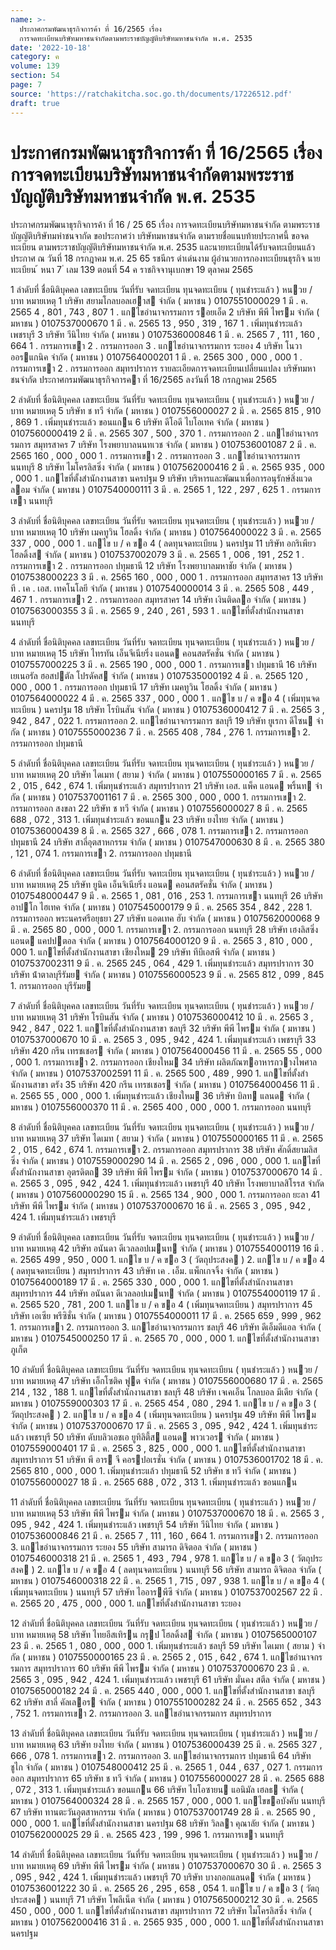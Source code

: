 ```yaml
---
name: >-
  ประกาศกรมพัฒนาธุรกิจการค้า ที่ 16/2565 เรื่อง
  การจดทะเบียนบริษัทมหาชนจำกัดตามพระราชบัญญัติบริษัทมหาชนจำกัด พ.ศ. 2535
date: '2022-10-18'
category: ค
volume: 139
section: 54
page: 7
source: 'https://ratchakitcha.soc.go.th/documents/17226512.pdf'
draft: true
---
```


# ประกาศกรมพัฒนาธุรกิจการค้า ที่ 16/2565 เรื่อง การจดทะเบียนบริษัทมหาชนจำกัดตามพระราชบัญญัติบริษัทมหาชนจำกัด พ.ศ. 2535

ประกาศกรมพัฒนาธุรกิจการค้า ที่ 16 / 25 65 เรื่อง การจดทะเบียนบริษัทมหาชนจำกัด ตามพระราชบัญญัติบริษัทมหำชนจากัด ขอประกาศว่า บริษัทมหาชนจำกัด ตามรายชื่อแนบท้ายประกาศนี้ ขอจดทะเบียน ตามพระราชบัญญัติบริษัทมหาชนจำกัด พ.ศ. 2535 และนายทะเบียนได้รับจดทะเบียนแล้ว ประกาศ ณ วันที่ 18 กรกฎาคม พ.ศ. 25 65 รชนีกร ดำเด่นงาม ผู้อำนวยการกองทะเบียนธุรกิจ นาย ทะเบียน ้ หนา 7 ่ เลม 139 ตอนที่ 54 ค ราชกิจจานุเบกษา 19 ตุลาคม 2565

1 ลําดับที่ ชื่อนิติบุคคล เลขทะเบียน วันที่รับ จดทะเบียน ทุนจดทะเบียน ( ทุนชําระแล้ว ) หนวย / บาท หมายเหตุ 1 บริษัท สยามโกลบอลเฮาส จํากัด ( มหาชน ) 0107551000029 1 มี . ค. 2565 4 , 801 , 743 , 807 1 . แกไขอํานาจกรรมการ รอยเอ็ด 2 บริษัท พีพี ไพรม จํากัด ( มหาชน ) 0107537000670 1 มี . ค. 2565 13 , 950 , 319 , 167 1 . เพิ่มทุนชําระแล้ว เพชรบุรี 3 บริษัท วีนิไทย จํากัด ( มหาชน ) 0107536000846 1 มี . ค. 2565 7 , 111 , 160 , 664 1 . กรรมการเขา 2 . กรรมการออก 3 . แกไขอํานาจกรรมการ ระยอง 4 บริษัท โนวา ออรแกนิค จํากัด ( มหาชน ) 0107564000201 1 มี . ค. 2565 300 , 000 , 000 1 . กรรมการเขา 2 . กรรมการออก สมุทรปราการ รายละเอียดการจดทะเบียนเปลี่ยนแปลง บริษัทมหาชนจํากัด ประกาศกรมพัฒนาธุรกิจการคา ที่ 16/2565 ลงวันที่ 18 กรกฎาคม 2565

2 ลําดับที่ ชื่อนิติบุคคล เลขทะเบียน วันที่รับ จดทะเบียน ทุนจดทะเบียน ( ทุนชําระแล้ว ) หนวย / บาท หมายเหตุ 5 บริษัท ช ทวี จํากัด ( มหาชน ) 0107556000027 2 มี . ค. 2565 815 , 910 , 869 1 . เพิ่มทุนชําระแล้ว ขอนแกน 6 บริษัท ดีโอดี ไบโอเทค จํากัด ( มหาชน ) 0107560000419 2 มี . ค. 2565 307 , 500 , 370 1 . กรรมการออก 2 . แกไขอํานาจกรรมการ สมุทรสาคร 7 บริษัท โรงพยาบาลนนทเวช จํากัด ( มหาชน ) 0107536001087 2 มี . ค. 2565 160 , 000 , 000 1 . กรรมการเขา 2 . กรรมการออก 3 . แกไขอํานาจกรรมการ นนทบุรี 8 บริษัท ไมโครลิสซิ่ง จํากัด ( มหาชน ) 0107562000416 2 มี . ค. 2565 935 , 000 , 000 1 . แกไขที่ตั้งสํานักงานสาขา นครปฐม 9 บริษัท บริหารและพัฒนาเพื่อการอนุรักษ์สิ่งแวดลอม จํากัด ( มหาชน ) 0107540000111 3 มี . ค. 2565 1 , 122 , 297 , 625 1 . กรรมการเขา นนทบุรี

3 ลําดับที่ ชื่อนิติบุคคล เลขทะเบียน วันที่รับ จดทะเบียน ทุนจดทะเบียน ( ทุนชําระแล้ว ) หนวย / บาท หมายเหตุ 10 บริษัท เมคทูวิน โฮลดิ้ง จํากัด ( มหาชน ) 0107564000022 3 มี . ค. 2565 337 , 000 , 000 1 . แกไข บ / ค ขอ 4 ( ลดทุนจดทะเบียน ) นครปฐม 11 บริษัท อกริเพียว โฮลดิ้งส จํากัด ( มหาชน ) 0107537002079 3 มี . ค. 2565 1 , 006 , 191 , 252 1 . กรรมการเขา 2 . กรรมการออก ปทุมธานี 12 บริษัท โรงพยาบาลมหาชัย จํากัด ( มหาชน ) 0107538000223 3 มี . ค. 2565 160 , 000 , 000 1 . กรรมการออก สมุทรสาคร 13 บริษัท ที . เค . เอส. เทคโนโลยี จํากัด ( มหาชน ) 0107540000014 3 มี . ค. 2565 508 , 449 , 467 1 . กรรมการเขา 2 . กรรมการออก สมุทรสาคร 14 บริษัท เงินติดลอ จํากัด ( มหาชน ) 0107563000355 3 มี . ค. 2565 9 , 240 , 261 , 593 1 . แกไขที่ตั้งสํานักงานสาขา นนทบุรี

4 ลําดับที่ ชื่อนิติบุคคล เลขทะเบียน วันที่รับ จดทะเบียน ทุนจดทะเบียน ( ทุนชําระแล้ว ) หนวย / บาท หมายเหตุ 15 บริษัท ไทรทัน เอ็นจีเนียริ่ง แอนด คอนสตรัคชั่น จํากัด ( มหาชน ) 0107557000225 3 มี . ค. 2565 190 , 000 , 000 1 . กรรมการเขา ปทุมธานี 16 บริษัท เยเนอรัล ฮอสปตัล โปรดัคส จํากัด ( มหาชน ) 0107535000192 4 มี . ค. 2565 120 , 000 , 000 1 . กรรมการออก ปทุมธานี 17 บริษัท เมคทูวิน โฮลดิ้ง จํากัด ( มหาชน ) 0107564000022 4 มี . ค. 2565 337 , 000 , 000 1 . แกไข บ / ค ขอ 4 ( เพิ่มทุนจดทะเบียน ) นครปฐม 18 บริษัท โรบินสัน จํากัด ( มหาชน ) 0107536000412 7 มี . ค. 2565 3 , 942 , 847 , 022 1. กรรมการออก 2. แกไขอํานาจกรรมการ ชลบุรี 19 บริษัท ยูเรกา ดีไซน จํากัด ( มหาชน ) 0107555000236 7 มี . ค. 2565 408 , 784 , 276 1. กรรมการเขา 2. กรรมการออก ปทุมธานี

5 ลําดับที่ ชื่อนิติบุคคล เลขทะเบียน วันที่รับ จดทะเบียน ทุนจดทะเบียน ( ทุนชําระแล้ว ) หนวย / บาท หมายเหตุ 20 บริษัท ไดเมท ( สยาม ) จํากัด ( มหาชน ) 0107550000165 7 มี . ค. 2565 2 , 015 , 642 , 674 1. เพิ่มทุนชําระแล้ว สมุทรปราการ 21 บริษัท เอส. แพ็ค แอนด พริ้นท จํากัด ( มหาชน ) 0107537001161 7 มี . ค. 2565 300 , 000 , 000 1. กรรมการเขา 2. กรรมการออก สงขลา 22 บริษัท ช ทวี จํากัด ( มหาชน ) 0107556000027 8 มี . ค. 2565 688 , 072 , 313 1. เพิ่มทุนชําระแล้ว ขอนแกน 23 บริษัท ยงไทย จํากัด ( มหาชน ) 0107536000439 8 มี . ค. 2565 327 , 666 , 078 1. กรรมการเขา 2. กรรมการออก ปทุมธานี 24 บริษัท สาลี่อุตสาหกรรม จํากัด ( มหาชน ) 0107547000630 8 มี . ค. 2565 380 , 121 , 074 1. กรรมการเขา 2. กรรมการออก ปทุมธานี

6 ลําดับที่ ชื่อนิติบุคคล เลขทะเบียน วันที่รับ จดทะเบียน ทุนจดทะเบียน ( ทุนชําระแล้ว ) หนวย / บาท หมายเหตุ 25 บริษัท ยูนิค เอ็นจิเนียริ่ง แอนด คอนสตรัคชั่น จํากัด ( มหาชน ) 0107548000447 9 มี . ค. 2565 1 , 081 , 016 , 253 1. กรรมการเขา นนทบุรี 26 บริษัท อาปโก ไฮเทค จํากัด ( มหาชน ) 0107545000179 9 มี . ค. 2565 354 , 842 , 228 1. กรรมการออก พระนครศรีอยุธยา 27 บริษัท แอดเทค ฮับ จํากัด ( มหาชน ) 0107562000068 9 มี . ค. 2565 80 , 000 , 000 1. กรรมการเขา 2. กรรมการออก นนทบุรี 28 บริษัท เฮงลิสซิ่ง แอนด แคปปตอล จํากัด ( มหาชน ) 0107564000120 9 มี . ค. 2565 3 , 810 , 000 , 000 1. แกไขที่ตั้งสํานักงานสาขา เชียงใหม 29 บริษัท ทีบีเอสพี จํากัด ( มหาชน ) 0107537002311 9 มี . ค. 2565 245 , 064 , 429 1. เพิ่มทุนชําระแล้ว สมุทรปราการ 30 บริษัท น้ําตาลบุรีรัมย จํากัด ( มหาชน ) 0107556000523 9 มี . ค. 2565 812 , 099 , 845 1. กรรมการออก บุรีรัมย

7 ลําดับที่ ชื่อนิติบุคคล เลขทะเบียน วันที่รับ จดทะเบียน ทุนจดทะเบียน ( ทุนชําระแล้ว ) หนวย / บาท หมายเหตุ 31 บริษัท โรบินสัน จํากัด ( มหาชน ) 0107536000412 10 มี . ค. 2565 3 , 942 , 847 , 022 1. แกไขที่ตั้งสํานักงานสาขา ชลบุรี 32 บริษัท พีพี ไพรม จํากัด ( มหาชน ) 0107537000670 10 มี . ค. 2565 3 , 095 , 942 , 424 1. เพิ่มทุนชําระแล้ว เพชรบุรี 33 บริษัท 420 กรีน เทรชเชอร จํากัด ( มหาชน ) 0107564000456 11 มี . ค. 2565 55 , 000 , 000 1. กรรมการเขา 2. กรรมการออก เชียงใหม 34 บริษัท ผลิตภัณฑอาหารกวางไพศาล จํากัด ( มหาชน ) 0107537002591 11 มี . ค. 2565 500 , 489 , 990 1. แกไขที่ตั้งสํานักงานสาขา ตรัง 35 บริษัท 420 กรีน เทรชเชอร จํากัด ( มหาชน ) 0107564000456 11 มี . ค. 2565 55 , 000 , 000 1. เพิ่มทุนชําระแล้ว เชียงใหม 36 บริษัท บิลท แลนด จํากัด ( มหาชน ) 0107556000370 11 มี . ค. 2565 400 , 000 , 000 1. กรรมการออก นนทบุรี

8 ลําดับที่ ชื่อนิติบุคคล เลขทะเบียน วันที่รับ จดทะเบียน ทุนจดทะเบียน ( ทุนชําระแล้ว ) หนวย / บาท หมายเหตุ 37 บริษัท ไดเมท ( สยาม ) จํากัด ( มหาชน ) 0107550000165 11 มี . ค. 2565 2 , 015 , 642 , 674 1. กรรมการเขา 2. กรรมการออก สมุทรปราการ 38 บริษัท ศักดิ์สยามลิสซิ่ง จํากัด ( มหาชน ) 0107559000290 14 มี . ค. 2565 2 , 096 , 000 , 000 1. แกไขที่ตั้งสํานักงานสาขา อุตรดิตถ 39 บริษัท พีพี ไพรม จํากัด ( มหาชน ) 0107537000670 14 มี . ค. 2565 3 , 095 , 942 , 424 1. เพิ่มทุนชําระแล้ว เพชรบุรี 40 บริษัท โรงพยาบาลสิโรรส จํากัด ( มหาชน ) 0107560000290 15 มี . ค. 2565 134 , 900 , 000 1. กรรมการออก ยะลา 41 บริษัท พีพี ไพรม จํากัด ( มหาชน ) 0107537000670 16 มี . ค. 2565 3 , 095 , 942 , 424 1. เพิ่มทุนชําระแล้ว เพชรบุรี

9 ลําดับที่ ชื่อนิติบุคคล เลขทะเบียน วันที่รับ จดทะเบียน ทุนจดทะเบียน ( ทุนชําระแล้ว ) หนวย / บาท หมายเหตุ 42 บริษัท อนันดา ดีเวลลอปเมนท จํากัด ( มหาชน ) 0107554000119 16 มี . ค. 2565 499 , 950 , 000 1. แกไข บ / ค ขอ 3 ( วัตถุประสงค ) 2. แกไข บ / ค ขอ 4 ( ลดทุนจดทะเบียน ) สมุทรปราการ 43 บริษัท เค . เอ็ม. แพ็กเกจจิ้ง จํากัด ( มหาชน ) 0107564000189 17 มี . ค. 2565 330 , 000 , 000 1. แกไขที่ตั้งสํานักงานสาขา สมุทรปราการ 44 บริษัท อนันดา ดีเวลลอปเมนท จํากัด ( มหาชน ) 0107554000119 17 มี . ค. 2565 520 , 781 , 200 1. แกไข บ / ค ขอ 4 ( เพิ่มทุนจดทะเบียน ) สมุทรปราการ 45 บริษัท เอเซีย พรีซิชั่น จํากัด ( มหาชน ) 0107554000011 17 มี . ค. 2565 659 , 999 , 962 1. กรรมการเขา 2. กรรมการออก 3. แกไขอํานาจกรรมการ ชลบุรี 46 บริษัท ดีเอ็มดีแอล จํากัด ( มหาชน ) 0107545000250 17 มี . ค. 2565 70 , 000 , 000 1. แกไขที่ตั้งสํานักงานสาขา ภูเก็ต

10 ลําดับที่ ชื่อนิติบุคคล เลขทะเบียน วันที่รับ จดทะเบียน ทุนจดทะเบียน ( ทุนชําระแล้ว ) หนวย / บาท หมายเหตุ 47 บริษัท เอ็กโซติค ฟูด จํากัด ( มหาชน ) 0107556000680 17 มี . ค. 2565 214 , 132 , 188 1. แกไขที่ตั้งสํานักงานสาขา ชลบุรี 48 บริษัท เจเคเอ็น โกลบอล มีเดีย จํากัด ( มหาชน ) 0107559000303 17 มี . ค. 2565 454 , 080 , 294 1. แกไข บ / ค ขอ 3 ( วัตถุประสงค ) 2. แกไข บ / ค ขอ 4 ( เพิ่มทุนจดทะเบียน ) นครปฐม 49 บริษัท พีพี ไพรม จํากัด ( มหาชน ) 0107537000670 17 มี . ค. 2565 3 , 095 , 942 , 424 1. เพิ่มทุนชําระแล้ว เพชรบุรี 50 บริษัท ดับบลิวเอชเอ ยูทิลิตี้ส แอนด พาวเวอร จํากัด ( มหาชน ) 0107559000401 17 มี . ค. 2565 3 , 825 , 000 , 000 1. แกไขที่ตั้งสํานักงานสาขา สมุทรปราการ 51 บริษัท พี อาร จี คอรปอเรชั่น จํากัด ( มหาชน ) 0107536001702 18 มี . ค. 2565 810 , 000 , 000 1. เพิ่มทุนชําระแล้ว ปทุมธานี 52 บริษัท ช ทวี จํากัด ( มหาชน ) 0107556000027 18 มี . ค. 2565 688 , 072 , 313 1. เพิ่มทุนชําระแล้ว ขอนแกน

11 ลําดับที่ ชื่อนิติบุคคล เลขทะเบียน วันที่รับ จดทะเบียน ทุนจดทะเบียน ( ทุนชําระแล้ว ) หนวย / บาท หมายเหตุ 53 บริษัท พีพี ไพรม จํากัด ( มหาชน ) 0107537000670 18 มี . ค. 2565 3 , 095 , 942 , 424 1. เพิ่มทุนชําระแล้ว เพชรบุรี 54 บริษัท วีนิไทย จํากัด ( มหาชน ) 0107536000846 21 มี . ค. 2565 7 , 111 , 160 , 664 1. กรรมการเขา 2. กรรมการออก 3. แกไขอํานาจกรรมการ ระยอง 55 บริษัท สามารถ ดิจิตอล จํากัด ( มหาชน ) 0107546000318 21 มี . ค. 2565 1 , 493 , 794 , 978 1. แกไข บ / ค ขอ 3 ( วัตถุประสงค ) 2. แกไข บ / ค ขอ 4 ( ลดทุนจดทะเบียน ) นนทบุรี 56 บริษัท สามารถ ดิจิตอล จํากัด ( มหาชน ) 0107546000318 22 มี . ค. 2565 1 , 715 , 097 , 938 1. แกไข บ / ค ขอ 4 ( เพิ่มทุนจดทะเบียน ) นนทบุรี 57 บริษัท ไออารพีซี จํากัด ( มหาชน ) 0107537002567 22 มี . ค. 2565 20 , 475 , 000 , 000 1. แกไขที่ตั้งสํานักงานสาขา ระยอง

12 ลําดับที่ ชื่อนิติบุคคล เลขทะเบียน วันที่รับ จดทะเบียน ทุนจดทะเบียน ( ทุนชําระแล้ว ) หนวย / บาท หมายเหตุ 58 บริษัท ไทยอีสเทิรน กรุป โฮลดิ้งส จํากัด ( มหาชน ) 0107565000107 23 มี . ค. 2565 1 , 080 , 000 , 000 1. เพิ่มทุนชําระแล้ว ชลบุรี 59 บริษัท ไดเมท ( สยาม ) จํากัด ( มหาชน ) 0107550000165 23 มี . ค. 2565 2 , 015 , 642 , 674 1. แกไขอํานาจกรรมการ สมุทรปราการ 60 บริษัท พีพี ไพรม จํากัด ( มหาชน ) 0107537000670 23 มี . ค. 2565 3 , 095 , 942 , 424 1. เพิ่มทุนชําระแล้ว เพชรบุรี 61 บริษัท มั่นคง สตีล จํากัด ( มหาชน ) 0107565000182 24 มี . ค. 2565 440 , 000 , 000 1. แกไขที่ตั้งสํานักงานสาขา ชลบุรี 62 บริษัท สาลี่ คัลเลอร จํากัด ( มหาชน ) 0107551000282 24 มี . ค. 2565 652 , 343 , 752 1. กรรมการเขา 2. กรรมการออก 3. แกไขอํานาจกรรมการ สมุทรปราการ

13 ลําดับที่ ชื่อนิติบุคคล เลขทะเบียน วันที่รับ จดทะเบียน ทุนจดทะเบียน ( ทุนชําระแล้ว ) หนวย / บาท หมายเหตุ 63 บริษัท ยงไทย จํากัด ( มหาชน ) 0107536000439 25 มี . ค. 2565 327 , 666 , 078 1. กรรมการเขา 2. กรรมการออก 3. แกไขอํานาจกรรมการ ปทุมธานี 64 บริษัท ชูไก จํากัด ( มหาชน ) 0107548000412 25 มี . ค. 2565 1 , 044 , 637 , 027 1. กรรมการออก สมุทรปราการ 65 บริษัท ช ทวี จํากัด ( มหาชน ) 0107556000027 28 มี . ค. 2565 688 , 072 , 313 1. เพิ่มทุนชําระแล้ว ขอนแกน 66 บริษัท ไบโอซายน แอนิมัล เฮลธ จํากัด ( มหาชน ) 0107564000324 28 มี . ค. 2565 157 , 000 , 000 1. แกไขขอบังคับ นนทบุรี 67 บริษัท ทานตะวันอุตสาหกรรม จํากัด ( มหาชน ) 0107537001749 28 มี . ค. 2565 90 , 000 , 000 1. แกไขที่ตั้งสํานักงานสาขา นครปฐม 68 บริษัท วิลลา คุณาลัย จํากัด ( มหาชน ) 0107562000025 29 มี . ค. 2565 423 , 199 , 996 1. กรรมการเขา นนทบุรี

14 ลําดับที่ ชื่อนิติบุคคล เลขทะเบียน วันที่รับ จดทะเบียน ทุนจดทะเบียน ( ทุนชําระแล้ว ) หนวย / บาท หมายเหตุ 69 บริษัท พีพี ไพรม จํากัด ( มหาชน ) 0107537000670 30 มี . ค. 2565 3 , 095 , 942 , 424 1. เพิ่มทุนชําระแล้ว เพชรบุรี 70 บริษัท บางกอกแลนด จํากัด ( มหาชน ) 0107536001222 30 มี . ค. 2565 26 , 295 , 658 , 054 1. แกไข บ / ค ขอ 3 ( วัตถุประสงค ) นนทบุรี 71 บริษัท โพลีเน็ต จํากัด ( มหาชน ) 0107565000212 30 มี . ค. 2565 450 , 000 , 000 1. แกไขที่ตั้งสํานักงานสาขา สมุทรปราการ 72 บริษัท ไมโครลิสซิ่ง จํากัด ( มหาชน ) 0107562000416 31 มี . ค. 2565 935 , 000 , 000 1. แกไขที่ตั้งสํานักงานสาขา นครปฐม
